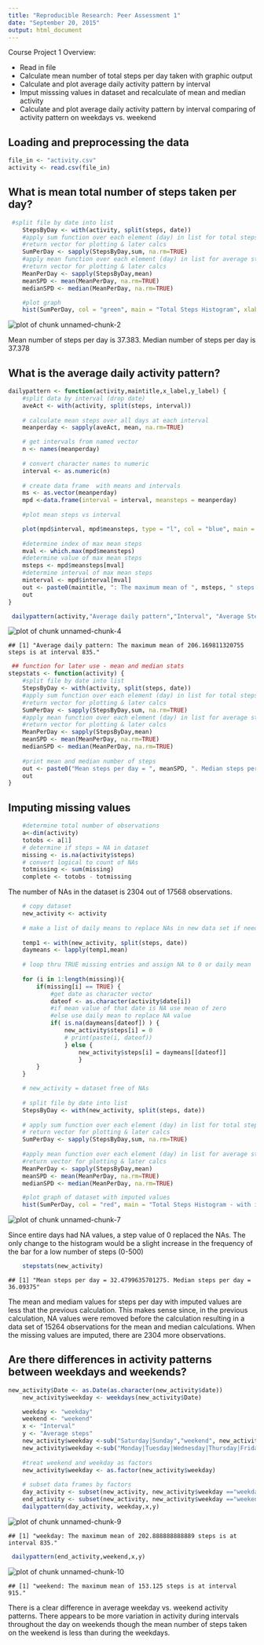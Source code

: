 ```yaml
---
title: "Reproducible Research: Peer Assessment 1"
date: "September 20, 2015"
output: html_document
---
```


Course Project 1 Overview: 
- Read in file
- Calculate mean number of total steps per day taken with graphic output 
- Calculate and plot average daily activity pattern by interval
- Imput misssing values in dataset and recalculate of mean and median activity
- Calculate and plot average daily activity pattern by interval comparing of activity pattern on weekdays vs. weekend

## Loading and preprocessing the data


```r
file_in <- "activity.csv" 
activity <- read.csv(file_in)
```


## What is mean total number of steps taken per day?



```r
 #split file by date into list
    StepsByDay <- with(activity, split(steps, date))
    #apply sum function over each element (day) in list for total steps
    #return vector for plotting & later calcs
    SumPerDay <- sapply(StepsByDay,sum, na.rm=TRUE)
    #apply mean function over each element (day) in list for average steps/day
    #return vector for plotting & later calcs
    MeanPerDay <- sapply(StepsByDay,mean)
    meanSPD <- mean(MeanPerDay, na.rm=TRUE)
    medianSPD <- median(MeanPerDay, na.rm=TRUE)

    #plot graph
    hist(SumPerDay, col = "green", main = "Total Steps Histogram", xlab = "Total Steps per Day")
```

![plot of chunk unnamed-chunk-2](figure/unnamed-chunk-2-1.png) 

Mean number of steps per day is 37.383. Median number of steps per day is 37.378

## What is the average daily activity pattern?

```r
dailypattern <- function(activity,maintitle,x_label,y_label) {
    #split data by interval (drop date)
    aveAct <- with(activity, split(steps, interval))
    
    # calculate mean steps over all days at each interval
    meanperday <- sapply(aveAct, mean, na.rm=TRUE)

    # get intervals from named vector
    n <- names(meanperday)
    
    # convert character names to numeric
    interval <- as.numeric(n)
    
    # create data frame  with means and intervals
    ms <- as.vector(meanperday)
    mpd <-data.frame(interval = interval, meansteps = meanperday)
    
    #plot mean steps vs interval

    plot(mpd$interval, mpd$meansteps, type = "l", col = "blue", main = maintitle, xlab = x_label, ylab = y_label)
    
    #determine index of max mean steps
    mval <- which.max(mpd$meansteps)
    #determine value of max mean steps
    msteps <- mpd$meansteps[mval]
    #determine interval of max mean steps
    minterval <- mpd$interval[mval]
    out <- paste0(maintitle, ": The maximum mean of ", msteps, " steps is at interval ", minterval, ".")
    out
}
```


```r
 dailypattern(activity,"Average daily pattern","Interval", "Average Steps")
```

![plot of chunk unnamed-chunk-4](figure/unnamed-chunk-4-1.png) 

```
## [1] "Average daily pattern: The maximum mean of 206.169811320755 steps is at interval 835."
```


```r
 ## function for later use - mean and median stats
stepstats <- function(activity) {
    #split file by date into list
    StepsByDay <- with(activity, split(steps, date))
    #apply sum function over each element (day) in list for total steps
    #return vector for plotting & later calcs
    SumPerDay <- sapply(StepsByDay,sum, na.rm=TRUE)
    #apply mean function over each element (day) in list for average steps/day
    #return vector for plotting & later calcs
    MeanPerDay <- sapply(StepsByDay,mean)
    meanSPD <- mean(MeanPerDay, na.rm=TRUE)
    medianSPD <- median(MeanPerDay, na.rm=TRUE)
    
    #print mean and median number of steps
    out <- paste0("Mean steps per day = ", meanSPD, ". Median steps per day = ", medianSPD)
    out
}
```
## Imputing missing values

```r
    #determine total number of observations
    a<-dim(activity)
    totobs <- a[1]
    # determine if steps = NA in dataset
    missing <- is.na(activity$steps)
    # convert logical to count of NAs
    totmissing <- sum(missing)
    complete <- totobs - totmissing
```

The number of NAs in the dataset is 2304 out of 17568 observations.


```r
    # copy dataset
    new_activity <- activity
    
    # make a list of daily means to replace NAs in new data set if needed
    
    temp1 <- with(new_activity, split(steps, date))
    daymeans <- lapply(temp1,mean)
    
    # loop thru TRUE missing entries and assign NA to 0 or daily mean
    
    for (i in 1:length(missing)){
        if(missing[i] == TRUE) {
            #get date as character vector
            dateof <- as.character(activity$date[i])
            #if mean value of that date is NA use mean of zero
            #else use daily mean to replace NA value
            if( is.na(daymeans[dateof]) ) {
                new_activity$steps[i] = 0
                # print(paste(i, dateof))
                } else {
                    new_activity$steps[i] = daymeans[[dateof]]
                    }
        }
    }

    # new_activity = dataset free of NAs
    
    # split file by date into list
    StepsByDay <- with(new_activity, split(steps, date))
    
    # apply sum function over each element (day) in list for total steps
    # return vector for plotting & later calcs
    SumPerDay <- sapply(StepsByDay,sum, na.rm=TRUE)
    
    #apply mean function over each element (day) in list for average steps/day
    #return vector for plotting & later calcs
    MeanPerDay <- sapply(StepsByDay,mean)
    meanSPD <- mean(MeanPerDay, na.rm=TRUE)
    medianSPD <- median(MeanPerDay, na.rm=TRUE)

    #plot graph of dataset with imputed values 
    hist(SumPerDay, col = "red", main = "Total Steps Histogram - with imputed values", xlab = "Total Steps per Day")
```

![plot of chunk unnamed-chunk-7](figure/unnamed-chunk-7-1.png) 

Since entire days had NA values, a step value of 0 replaced the NAs. The only change to the histogram would be a slight increase in the frequency of the bar for a low number of steps (0-500)

```r
    stepstats(new_activity)
```

```
## [1] "Mean steps per day = 32.4799635701275. Median steps per day = 36.09375"
```
The mean and mediam values for steps per day with imputed values are less that the previous calculation. This makes sense since, in the previous calculation,  NA values were removed before the calculation resulting in a data set of 15264 observations for the mean and median calculations. When the missing values are imputed, there are 2304 more observations.

## Are there differences in activity patterns between weekdays and weekends?


```r
new_activity$Date <- as.Date(as.character(new_activity$date))
    new_activity$weekday <- weekdays(new_activity$Date)

    weekday <- "weekday"
    weekend <- "weekend"
    x <- "Interval"
    y <- "Average steps"
    new_activity$weekday <-sub("Saturday|Sunday","weekend", new_activity$weekday,)
    new_activity$weekday <-sub("Monday|Tuesday|Wednesday|Thursday|Friday","weekday", new_activity$weekday,)
    
    #treat weekend and weekday as factors
    new_activity$weekday <- as.factor(new_activity$weekday)
    
    # subset data frames by factors
    day_activity <- subset(new_activity, new_activity$weekday =="weekday")
    end_activity <- subset(new_activity, new_activity$weekday =="weekend")
    dailypattern(day_activity, weekday,x,y)
```

![plot of chunk unnamed-chunk-9](figure/unnamed-chunk-9-1.png) 

```
## [1] "weekday: The maximum mean of 202.888888888889 steps is at interval 835."
```


```r
 dailypattern(end_activity,weekend,x,y)
```

![plot of chunk unnamed-chunk-10](figure/unnamed-chunk-10-1.png) 

```
## [1] "weekend: The maximum mean of 153.125 steps is at interval 915."
```
There is a clear difference in average weekday vs. weekend activity patterns. There appears to be more variation in activity during intervals throughout the day on weekends though the mean number of steps taken on the weekend is less than during the weekdays.
